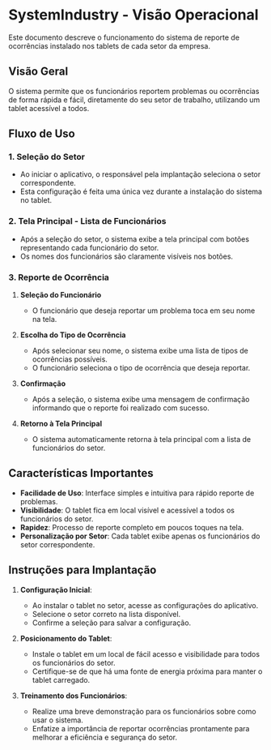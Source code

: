 # SystemIndustry - Visão Operacional

Este documento descreve o funcionamento do sistema de reporte de ocorrências instalado nos tablets de cada setor da empresa.

## Visão Geral

O sistema permite que os funcionários reportem problemas ou ocorrências de forma rápida e fácil, diretamente do seu setor de trabalho, utilizando um tablet acessível a todos.

## Fluxo de Uso

### 1. Seleção do Setor

- Ao iniciar o aplicativo, o responsável pela implantação seleciona o setor correspondente.
- Esta configuração é feita uma única vez durante a instalação do sistema no tablet.

### 2. Tela Principal - Lista de Funcionários

- Após a seleção do setor, o sistema exibe a tela principal com botões representando cada funcionário do setor.
- Os nomes dos funcionários são claramente visíveis nos botões.

### 3. Reporte de Ocorrência

1. **Seleção do Funcionário**
   - O funcionário que deseja reportar um problema toca em seu nome na tela.

2. **Escolha do Tipo de Ocorrência**
   - Após selecionar seu nome, o sistema exibe uma lista de tipos de ocorrências possíveis.
   - O funcionário seleciona o tipo de ocorrência que deseja reportar.

3. **Confirmação**
   - Após a seleção, o sistema exibe uma mensagem de confirmação informando que o reporte foi realizado com sucesso.

4. **Retorno à Tela Principal**
   - O sistema automaticamente retorna à tela principal com a lista de funcionários do setor.

## Características Importantes

- **Facilidade de Uso**: Interface simples e intuitiva para rápido reporte de problemas.
- **Visibilidade**: O tablet fica em local visível e acessível a todos os funcionários do setor.
- **Rapidez**: Processo de reporte completo em poucos toques na tela.
- **Personalização por Setor**: Cada tablet exibe apenas os funcionários do setor correspondente.

## Instruções para Implantação

1. **Configuração Inicial**:
   - Ao instalar o tablet no setor, acesse as configurações do aplicativo.
   - Selecione o setor correto na lista disponível.
   - Confirme a seleção para salvar a configuração.

2. **Posicionamento do Tablet**:
   - Instale o tablet em um local de fácil acesso e visibilidade para todos os funcionários do setor.
   - Certifique-se de que há uma fonte de energia próxima para manter o tablet carregado.

3. **Treinamento dos Funcionários**:
   - Realize uma breve demonstração para os funcionários sobre como usar o sistema.
   - Enfatize a importância de reportar ocorrências prontamente para melhorar a eficiência e segurança do setor.
